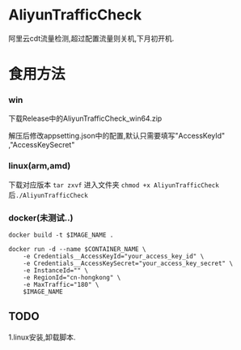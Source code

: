 # AliyunTrafficCheck
阿里云cdt流量检测,超过配置流量则关机,下月初开机.
# 食用方法
### win 

 下载Release中的AliyunTrafficCheck_win64.zip

 解压后修改appsetting.json中的配置,默认只需要填写"AccessKeyId" ,"AccessKeySecret"




### linux(arm,amd)

 下载对应版本 `tar zxvf` 进入文件夹 `chmod +x AliyunTrafficCheck` 后`./AliyunTrafficCheck`

### docker(未测试..)

``` docker build -t $IMAGE_NAME . ```

```
docker run -d --name $CONTAINER_NAME \
    -e Credentials__AccessKeyId="your_access_key_id" \
    -e Credentials__AccessKeySecret="your_access_key_secret" \
    -e InstanceId="" \
    -e RegionId="cn-hongkong" \
    -e MaxTraffic="180" \
    $IMAGE_NAME
```

## TODO
1.linux安装,卸载脚本.
